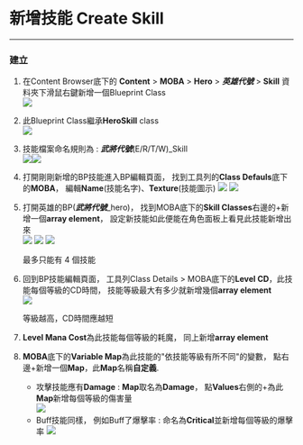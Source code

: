 # 新增技能 Create Skill

<hr>

### 建立

1. 在Content Browser底下的 **Content**  \> **MOBA** > **Hero** > **_英雄代號_** \> **Skill** 資料夾下滑鼠右鍵新增一個Blueprint Class  
![](https://i.imgur.com/uKQ3uaA.png)

2. 此Blueprint Class繼承**HeroSkill** class  
![](https://i.imgur.com/4PzdRLR.png)

3. 技能檔案命名規則為 : **_武將代號_**(E/R/T/W)_Skill  
![](https://i.imgur.com/Sb5gHep.png)![](https://i.imgur.com/5h96mIe.png)

4. 打開剛剛新增的BP技能進入BP編輯頁面， 找到工具列的**Class Defauls**底下的**MOBA**， 編輯**Name**(技能名字)、**Texture**(技能圖示) 
![](https://i.imgur.com/Tsljy16.png)
![](https://i.imgur.com/o5igKUS.png)

5. 打開英雄的BP(**_武將代號_**_hero)， 找到MOBA底下的**Skill Classes**右邊的+新增一個**array element**， 設定新技能如此便能在角色面板上看見此技能新增出來  
![](https://i.imgur.com/e5dhCjC.png)
![](https://i.imgur.com/nfbyOIa.png)
![](https://i.imgur.com/FjaYmxZ.png)

    <div class="note note-teal">最多只能有 4 個技能</div>

6. 回到BP技能編輯頁面， 工具列Class Details > MOBA底下的**Level CD**，此技能每個等級的CD時間， 技能等級最大有多少就新增幾個**array element**  
![](https://i.imgur.com/DOCwY8t.png)

    <div class="note note-teal">等級越高，CD時間應越短</div>

7. **Level Mana Cost**為此技能每個等級的耗魔， 同上新增**array element**

8. **MOBA**底下的**Variable Map**為此技能的"依技能等級有所不同"的變數， 點右邊+新增一個**Map**，此**Map**名稱**自定義**. 
    - 攻擊技能應有**Damage** : **Map**取名為**Damage**， 點**Values**右側的+為此**Map**新增每個等級的傷害量  
    ![](https://i.imgur.com/zFh9kb8.png)
    - Buff技能同樣， 例如Buff了爆擊率 : 命名為**Critical**並新增每個等級的爆擊率
    ![](https://i.imgur.com/2FG8r0a.png)